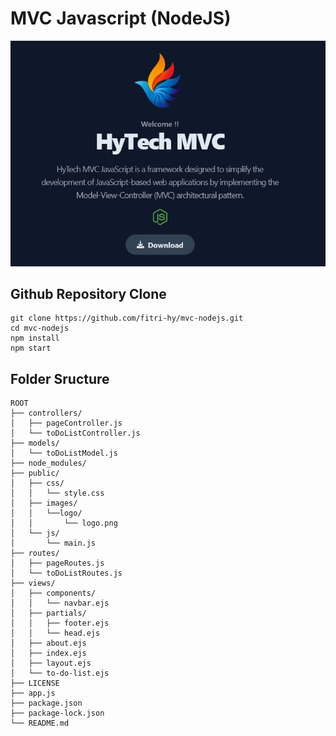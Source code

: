 # MVC Javascript (NodeJS)

<img src="./Screenshot.png">

## Github Repository Clone 

```
git clone https://github.com/fitri-hy/mvc-nodejs.git
cd mvc-nodejs
npm install
npm start
```

## Folder Sructure 
```
ROOT
├── controllers/
│   ├── pageController.js
│   └── toDoListController.js
├── models/
│   └── toDoListModel.js
├── node_modules/
├── public/
│   ├── css/
│   │   └── style.css
│   ├── images/
│   │   └──logo/
│   │		└── logo.png
│   └── js/
│		└── main.js
├── routes/
│   ├── pageRoutes.js
│   └── toDoListRoutes.js
├── views/
│   ├── components/
│   │   └── navbar.ejs
│   ├── partials/
│   │   ├── footer.ejs
│   │   └── head.ejs
│   ├── about.ejs
│   ├── index.ejs
│   ├── layout.ejs
│   └── to-do-list.ejs
├── LICENSE
├── app.js
├── package.json
├── package-lock.json
└── README.md
```